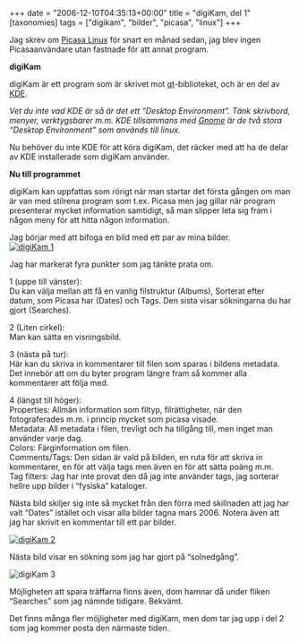 +++
date = "2006-12-10T04:35:13+00:00"
title = "digiKam, del 1"
[taxonomies]
tags = ["digikam", "bilder", "picasa", "linux"]
+++

Jag skrev om [Picasa Linux][1] för snart en månad sedan, jag blev ingen Picasaanvändare utan fastnade för att annat program.

**digiKam**

digiKam är ett program som är skrivet mot [qt][2]-biblioteket, och är en del av [KDE][3].

*Vet du inte vad KDE är så är det ett &#8220;Desktop Environment&#8221;. Tänk skrivbord, menyer, verktygsbarer m.m. KDE tillsammans med [Gnome][4] är de två stora &#8220;Desktop Environment&#8221; som används till linux.*

Nu behöver du inte KDE för att köra digiKam, det räcker med att ha de delar av KDE installerade som digiKam använder.

**Nu till programmet**

digiKam kan uppfattas som rörigt när man startar det första gången om man är van med stilrena program som t.ex. Picasa men jag gillar när program presenterar mycket information samtidigt, så man slipper leta sig fram i någon meny för att hitta någon information.

Jag börjar med att bifoga en bild med ett par av mina bilder.  
<a class="imagelink" href="/images/2006/12/screenshot-digikam.png" title="digiKam 1"><img id="image158" src="/images/2006/12/screenshot-digikam.thumbnail.png" alt="digiKam 1" /></a>

Jag har markerat fyra punkter som jag tänkte prata om.

1 (uppe till vänster):  
Du kan välja mellan att få en vanlig filstruktur (Albums), Sorterat efter datum, som Picasa har (Dates) och Tags. Den sista visar sökningarna du har gjort (Searches).

2 (Liten cirkel):  
Man kan sätta en visningsbild.

3 (nästa på tur):  
Här kan du skriva in kommentarer till filen som sparas i bildens metadata. Det innebör att om du byter program längre fram så kommer alla kommentarer att följa med.

4 (längst till höger):  
Properties: Allmän information som filtyp, filrättigheter, när den fotograferades m.m. i princip mycket som picasa visade.  
Metadata: All metadata i filen, trevligt och ha tillgång till, men inget man använder varje dag.  
Colors: Färginformation om filen.  
Comments/Tags: Den sidan är vald på bilden, en ruta för att skriva in kommentarer, en för att välja tags men även en för att sätta poäng m.m.  
Tag filters: Jag har inte provat den då jag inte använder tags, jag sorterar hellre upp bilder i &#8220;fysiska&#8221; kataloger.

Nästa bild skiljer sig inte så mycket från den förra med skillnaden att jag har valt &#8220;Dates&#8221; istället och visar alla bilder tagna mars 2006. Notera även att jag har skrivit en kommentar till ett par bilder.

<a class="imagelink" href="/images/2006/12/screenshot-digikam-1.png" title="digiKam 2"><img id="image160" src="/images/2006/12/screenshot-digikam-1.thumbnail.png" alt="digiKam 2" /></a>

Nästa bild visar en sökning som jag har gjort på &#8220;solnedgång&#8221;.

<img id="image161" src="/images/2006/12/screenshot-quick-search-digikam-1.png" alt="digiKam 3" />

Möjligheten att spara träffarna finns även, dom hamnar då under fliken &#8220;Searches&#8221; som jag nämnde tidigare. Bekvämt.

Det finns många fler möjligheter med digiKam, men dom tar jag upp i del 2 som jag kommer posta den närmaste tiden.



<small></small>

 [1]: http://www.junkpile.se/~s/wp/2006/11/picasa/
 [2]: http://www.trolltech.com/products/qt
 [3]: http://www.kde.org/
 [4]: http://www.gnome.org/

